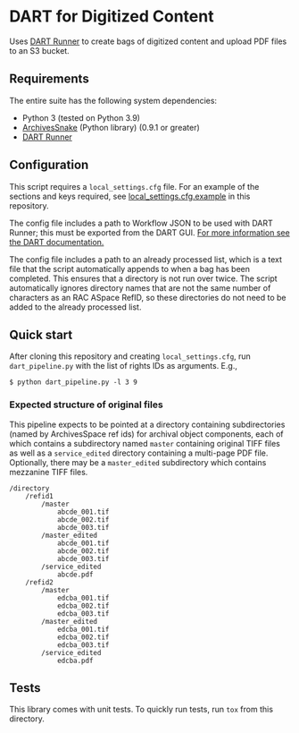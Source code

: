 # DART for Digitized Content

Uses [DART Runner](https://github.com/APTrust/dart-runner) to create bags of digitized content and upload PDF files to an S3 bucket.


## Requirements

The entire suite has the following system dependencies:
- Python 3 (tested on Python 3.9)
- [ArchivesSnake](https://pypi.org/project/ArchivesSnake/) (Python library) (0.9.1 or greater) 
- [DART Runner](https://github.com/APTrust/dart-runner)

## Configuration

This script requires a `local_settings.cfg` file. For an example of the sections and keys required, see [local_settings.cfg.example](local_settings.cfg.example) in this repository.

The config file includes a path to Workflow JSON to be used with DART Runner; this must be exported from the DART GUI. [For more information see the DART documentation.](https://aptrust.github.io/dart-docs/users/workflows/#exporting-a-workflow)

The config file includes a path to an already processed list, which is a text file that the script automatically appends to when a bag has been completed. This ensures that a directory is not run over twice. The script automatically ignores directory names that are not the same number of characters as an RAC ASpace RefID, so these directories do not need to be added to the already processed list.

## Quick start

After cloning this repository and creating `local_settings.cfg`, run `dart_pipeline.py` with the list of rights IDs as arguments. E.g.,

```
$ python dart_pipeline.py -l 3 9
```

### Expected structure of original files

This pipeline expects to be pointed at a directory containing subdirectories (named by ArchivesSpace ref ids) for archival object components, each of which contains a subdirectory named `master` containing original TIFF files as well as a `service_edited` directory containing a multi-page PDF file. Optionally, there may be a `master_edited` subdirectory which contains mezzanine TIFF files.

```
/directory
    /refid1
        /master
            abcde_001.tif
            abcde_002.tif
            abcde_003.tif
        /master_edited
            abcde_001.tif
            abcde_002.tif
            abcde_003.tif
        /service_edited
            abcde.pdf
    /refid2
        /master
            edcba_001.tif
            edcba_002.tif
            edcba_003.tif
        /master_edited
            edcba_001.tif
            edcba_002.tif
            edcba_003.tif
        /service_edited
            edcba.pdf
```


## Tests

This library comes with unit tests. To quickly run tests, run `tox` from this directory.

